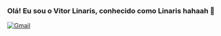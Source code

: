 ### Olá! Eu sou o Vitor Linaris, conhecido como Linaris hahaah 🤙


[![Gmail](https://img.shields.io/badge/Gmail-D14836?style=for-the-badge&logo=gmail&logoColor=white)](vitor.linaris@gmail.com)
